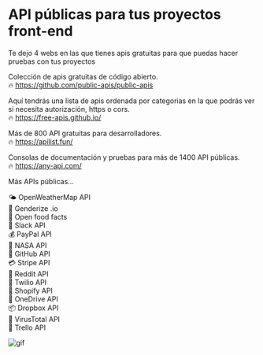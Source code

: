
# API públicas para tus proyectos front-end

Te dejo 4 webs en las que tienes apis gratuitas para que puedas hacer pruebas con tus proyectos

Colección de apis gratuitas de código abierto.\
🔥 https://github.com/public-apis/public-apis

Aquí tendrás una lista de apis ordenada por categorias en la que podrás ver si necesita autorización, https o cors.\
🔥 https://free-apis.github.io/

Más de 800 API gratuitas para desarrolladores.\
🔥 https://apilist.fun/

Consolas de documentación y pruebas para más de 1400 API públicas.\
🔥 https://any-api.com/

Más APIs públicas...

🌤️ OpenWeatherMap API\
👩 Genderize .io\
🍔 Open food facts\
💬 Slack API\
💰 PayPal API\
🚀 NASA API\
🐙 GitHub API\
💳 Stripe API\
🤖 Reddit API\
📱 Twilio API\
👕 Shopify API\
📂 OneDrive API\
📦 Dropbox API\
🦠 VirusTotal API\
📝 Trello API


![gif](https://github.com/salvadorjusaino/public-apis/blob/main/AAVo1d.gif)

